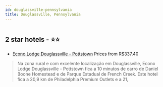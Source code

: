 ```yaml
---
id: douglassville-pennsylvania
title: Douglassville, Pennsylvania
---
```


<center><img src="https://i.travelapi.com/hotels/1000000/30000/21200/21107/dffb982f_z.jpg" alt="" /></center>


##  2 star hotels - ⭐️⭐️

-    [Econo Lodge Douglassville - Pottstown](https://www.hurb.com/br/aud/https://www.hurb.com/br/hotels/douglassville/econo-lodge-douglassville-pottstown-HT-L2WS?cmp=18055) Prices from R$337.40
   > Na zona rural e com excelente localização em Douglassville, Econo Lodge Douglassville - Pottstown fica a 10 minutos de carro de Daniel Boone Homestead e de Parque Estadual de French Creek.  Este hotel fica a 20,9 km de Philadelphia Premium Outlets e a 21,
